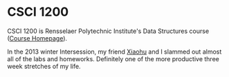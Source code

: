 CSCI 1200
=========

CSCI 1200 is Rensselaer Polytechnic Institute's Data Structures course ([Course
Homepage](http://www.cs.rpi.edu/academics/courses/fall12/ds/calendar.html)).

In the 2013 winter Intersession, my friend
[Xiaohu](https://github.com/nianxiaohu) and I slammed out almost all of the
labs and homeworks. Definitely one of the more productive three week stretches
of my life.
